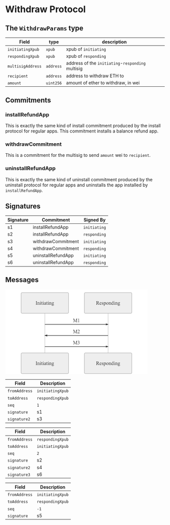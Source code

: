 # Withdraw Protocol

## The `WithdrawParams` type

|       Field       |   type    |                    description                    |
| ----------------- | --------- | ------------------------------------------------- |
| `initiatingXpub`  | `xpub`    | xpub of `initiating`                              |
| `respondingXpub`  | `xpub`    | xpub of `responding`                              |
| `multisigAddress` | `address` | address of the `initiating`-`responding` multisig |
| `recipient`       | `address` | address to withdraw ETH to                        |
| `amount`          | `uint256` | amount of ether to withdraw, in wei               |

## Commitments

### installRefundApp

This is exactly the same kind of install commitment produced by the install protocol for regular apps. This commitment installs a balance refund app.

### withdrawCommitment

This is a commitment for the multisig to send `amount` wei to `recipient`.

### uninstallRefundApp

This is exactly the same kind of uninstall commitment produced by the uninstall protocol for regular apps and uninstalls the app installed by `installRefundApp`.

## Signatures

| Signature |     Commitment     |  Signed By   |
| --------- | ------------------ | ------------ |
| s1        | installRefundApp   | `initiating` |
| s2        | installRefundApp   | `responding` |
| s3        | withdrawCommitment | `initiating` |
| s4        | withdrawCommitment | `responding` |
| s5        | uninstallRefundApp | `initiating` |
| s6        | uninstallRefundApp | `responding` |

## Messages

![](./build/withdraw-exchange.png)

|     Field     |   Description    |
| ------------- | ---------------- |
| `fromAddress` | `initiatingXpub` |
| `toAddress`   | `respondingXpub` |
| `seq`         | `1`              |
| `signature`   | s1               |
| `signature2`  | s3               |

|     Field     |   Description    |
| ------------- | ---------------- |
| `fromAddress` | `respondingXpub` |
| `toAddress`   | `initiatingXpub` |
| `seq`         | `2`              |
| `signature`   | s2               |
| `signature2`  | s4               |
| `signature3`  | s6               |

|     Field     |   Description    |
| ------------- | ---------------- |
| `fromAddress` | `initiatingXpub` |
| `toAddress`   | `respondingXpub` |
| `seq`         | `-1`              |
| `signature`   | s5               |

